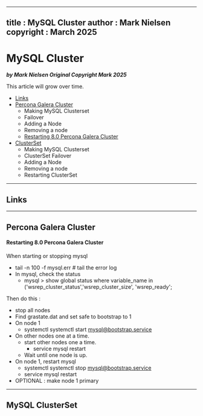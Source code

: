 
---
title : MySQL Cluster
author : Mark Nielsen
copyright : March 2025 
---


MySQL Cluster
==============================

_**by Mark Nielsen
Original Copyright Mark 2025**_

This article will grow over time. 

* [Links](#links)
* [Percona Galera Cluster](#p)
    * Making MySQL Clusterset
    * Failover
    * Adding a Node
    * Removing a node
    * [Restarting 8.0 Percona Galera Cluster](#pr)
* [ClusterSet](#c)
    * Making MySQL Clusterset
    * ClusterSet Failover
    * Adding a Node
    * Removing a node
    * Restarting ClusterSet

* * *
<a name=Links></a>Links
-----


* * *
<a name=p></a>Percona Galera Cluster
-----

####  <a name=pr></a>Restarting 8.0 Percona Galera Cluster

When starting or stopping mysql
* tail -n 100 -f mysql.err  # tail the error log
* In mysql, check the status
    * mysql > show global status where variable_name in ('wsrep_cluster_status','wsrep_cluster_size', 'wsrep_ready';


Then do this : 
* stop all nodes
* Find grastate.dat and set safe to bootstrap to 1
* On node 1
    * systemctl systemctl start mysql@bootstrap.service
* On other nodes one at a time.
    * start other nodes one a time.
        * service mysql restart
    * Wait until one node is up. 
* On node 1, restart mysql
    * systemctl systemctl stop mysql@bootstrap.service
    * service mysql restart
* OPTIONAL : make node 1 primary

* * *
<a name=c></a>MySQL ClusterSet
-----
